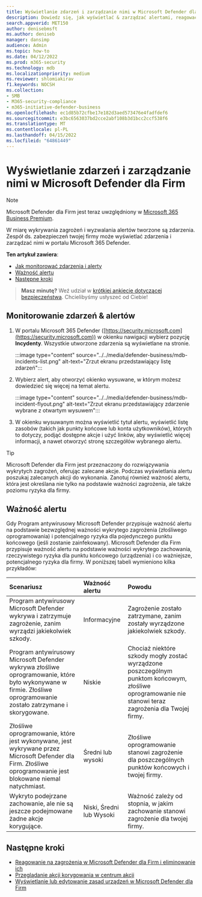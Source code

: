```yaml
---
title: Wyświetlanie zdarzeń i zarządzanie nimi w Microsoft Defender dla Firm
description: Dowiedz się, jak wyświetlać & zarządzać alertami, reagować na zagrożenia, zarządzać urządzeniami i przeglądać akcje korygowania
search.appverid: MET150
author: denisebmsft
ms.author: deniseb
manager: dansimp
audience: Admin
ms.topic: how-to
ms.date: 04/12/2022
ms.prod: m365-security
ms.technology: mdb
ms.localizationpriority: medium
ms.reviewer: shlomiakirav
f1.keywords: NOCSH
ms.collection:
- SMB
- M365-security-compliance
- m365-initiative-defender-business
ms.openlocfilehash: ec1d85b72cfbe17e182d3aed573476e4fadfdef6
ms.sourcegitcommit: e3bc6563037bd2cce2abf108b3d1bcc2ccf538f6
ms.translationtype: MT
ms.contentlocale: pl-PL
ms.lasthandoff: 04/15/2022
ms.locfileid: "64861449"
---
```

# <a name="view-and-manage-incidents-in-microsoft-defender-for-business"></a>Wyświetlanie zdarzeń i zarządzanie nimi w Microsoft Defender dla Firm

> [!NOTE]
> Microsoft Defender dla Firm jest teraz uwzględniony w [Microsoft 365 Business Premium](../../business-premium/index.md). 

W miarę wykrywania zagrożeń i wyzwalania alertów tworzone są zdarzenia. Zespół ds. zabezpieczeń twojej firmy może wyświetlać zdarzenia i zarządzać nimi w portalu Microsoft 365 Defender.

**Ten artykuł zawiera**:

- [Jak monitorować zdarzenia i alerty](#monitor-your-incidents--alerts)
- [Ważność alertu](#alert-severity)
- [Następne kroki](#next-steps)

>
> **Masz minutę?**
> Weź udział w <a href="https://microsoft.qualtrics.com/jfe/form/SV_0JPjTPHGEWTQr4y" target="_blank">krótkiej ankiecie dotyczącej bezpieczeństwa</a>. Chcielibyśmy usłyszeć od Ciebie!
>

## <a name="monitor-your-incidents--alerts"></a>Monitorowanie zdarzeń & alertów

1. W portalu Microsoft 365 Defender ([https://security.microsoft.com](https://security.microsoft.com)) w okienku nawigacji wybierz pozycję **Incydenty**. Wszystkie utworzone zdarzenia są wyświetlane na stronie.

   :::image type="content" source="../../media/defender-business/mdb-incidents-list.png" alt-text="Zrzut ekranu przedstawiający listę zdarzeń":::

2. Wybierz alert, aby otworzyć okienko wysuwane, w którym możesz dowiedzieć się więcej na temat alertu. 

   :::image type="content" source="../../media/defender-business/mdb-incident-flyout.png" alt-text="Zrzut ekranu przedstawiający zdarzenie wybrane z otwartym wysuwem":::

3. W okienku wysuwanym można wyświetlić tytuł alertu, wyświetlić listę zasobów (takich jak punkty końcowe lub konta użytkowników), których to dotyczy, podjąć dostępne akcje i użyć linków, aby wyświetlić więcej informacji, a nawet otworzyć stronę szczegółów wybranego alertu. 

> [!TIP]
> Microsoft Defender dla Firm jest przeznaczony do rozwiązywania wykrytych zagrożeń, oferując zalecane akcje. Podczas wyświetlania alertu poszukaj zalecanych akcji do wykonania. Zanotuj również ważność alertu, która jest określana nie tylko na podstawie ważności zagrożenia, ale także poziomu ryzyka dla firmy. 

## <a name="alert-severity"></a>Ważność alertu

Gdy Program antywirusowy Microsoft Defender przypisuje ważność alertu na podstawie bezwzględnej ważności wykrytego zagrożenia (złośliwego oprogramowania) i potencjalnego ryzyka dla pojedynczego punktu końcowego (jeśli zostanie zainfekowany).
Microsoft Defender dla Firm przypisuje ważność alertu na podstawie ważności wykrytego zachowania, rzeczywistego ryzyka dla punktu końcowego (urządzenia) i co ważniejsze, potencjalnego ryzyka dla firmy. W poniższej tabeli wymieniono kilka przykładów:

| Scenariusz | Ważność alertu | Powodu |
|:---|:---|:---|
| Program antywirusowy Microsoft Defender wykrywa i zatrzymuje zagrożenie, zanim wyrządzi jakiekolwiek szkody. | Informacyjne | Zagrożenie zostało zatrzymane, zanim zostały wyrządzone jakiekolwiek szkody. |
| Program antywirusowy Microsoft Defender wykrywa złośliwe oprogramowanie, które było wykonywane w firmie. Złośliwe oprogramowanie zostało zatrzymane i skorygowane. | Niskie | Chociaż niektóre szkody mogły zostać wyrządzone poszczególnym punktom końcowym, złośliwe oprogramowanie nie stanowi teraz zagrożenia dla Twojej firmy. |
| Złośliwe oprogramowanie, które jest wykonywane, jest wykrywane przez Microsoft Defender dla Firm. Złośliwe oprogramowanie jest blokowane niemal natychmiast. | Średni lub wysoki | Złośliwe oprogramowanie stanowi zagrożenie dla poszczególnych punktów końcowych i twojej firmy. |
| Wykryto podejrzane zachowanie, ale nie są jeszcze podejmowane żadne akcje korygujące. | Niski, Średni lub Wysoki | Ważność zależy od stopnia, w jakim zachowanie stanowi zagrożenie dla twojej firmy. |

## <a name="next-steps"></a>Następne kroki

- [Reagowanie na zagrożenia w Microsoft Defender dla Firm i eliminowanie ich](mdb-respond-mitigate-threats.md)
- [Przeglądanie akcji korygowania w centrum akcji](mdb-review-remediation-actions.md)
- [Wyświetlanie lub edytowanie zasad urządzeń w Microsoft Defender dla Firm](mdb-view-edit-policies.md)
